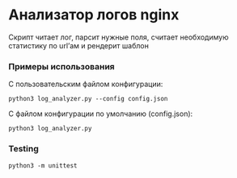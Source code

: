 # Анализатор логов nginx

Скрипт читает лог,
парсит нужные поля, считает необходимую статистику по
url’ам и рендерит шаблон

### Примеры использования
С пользовательским файлом конфигурации:

`python3 log_analyzer.py --config config.json`

С файлом конфигурации по умолчанию (config.json):

`python3 log_analyzer.py`

### Testing
`python3 -m unittest`
